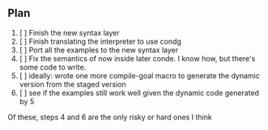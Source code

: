 Plan
----

1. [ ] Finish the new syntax layer
2. [ ] Finish translating the interpreter to use condg
3. [ ] Port all the examples to the new syntax layer
4. [ ] Fix the semantics of now inside later conde. I know how, but there's some code to write.
5. [ ] ideally: wrote one more compile-goal macro to generate the dynamic version from the staged version
6. [ ] see if the examples still work well given the dynamic code generated by 5

Of these, steps 4 and 6 are the only risky or hard ones I think
